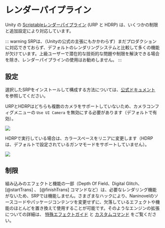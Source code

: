 # レンダーパイプライン

Unity の [Scriptableレンダーパイプライン](https://docs.unity3d.com/Manual/render-pipelines.html) (URP と HDRP) は、いくつかの制限と追加設定により対応しています。

::: warning
SRPは、（Unityの公式の主張にもかかわらず）まだプロダクションに対応できておらず、デフォルトのレンダリングシステムと比較して多くの機能が欠けています。上級ユーザーで潜在的な技術的な問題や制限を解決できる場合を除き、レンダーパイプラインの使用はお勧めしません。
:::

## 設定

選択したSRPをインストールして構成する方法については、[公式ドキュメント](https://docs.unity3d.com/Manual/render-pipelines.html) を参照してください。

URPとHDRPはどちらも複数のカメラをサポートしていないため、カメラコンフィグメニューの `Use UI Camera` を無効にする必要があります（デフォルトで有効）。

![](https://i.gyazo.com/5b70d18f028d27124bd8f4a25b2df47c.png)

HDRPで実行している場合は、カラースペースをリニアに変更します（HDRPは、デフォルトで設定されているガンマモードをサポートしていません）。

![](https://i.gyazo.com/2c053a6e3d79f080469787b7f09ee8f3.png)

## 制限

組み込みのエフェクトと機能の一部（Depth Of Field、Digital Glitch、[@startTrans] 、 [@finishTrans] コマンドなど）は、必要なレンダリング機能がないため、SRPでは機能しません。さまざまなハックにより、Naninovelのソースコードやパッケージコンテンツを変更せずに、欠落しているエフェクトや機能のほとんどを置き換えて使用することが可能です。そのようなエンジンの拡張についての詳細は、 [特殊エフェクトガイド](/ja/guide/special-effects.md#カスタムエフェクトの追加) と [カスタムコマンド](/ja/guide/custom-commands.md) をご覧ください。
